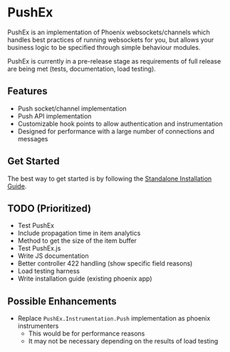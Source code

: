 # PushEx

PushEx is an implementation of Phoenix websockets/channels which handles best practices of running websockets for you, but allows your business logic to be specified through simple behaviour modules.

PushEx is currently in a pre-release stage as requirements of full release are being met (tests, documentation, load testing).

## Features

- Push socket/channel implementation
- Push API implementation
- Customizable hook points to allow authentication and instrumentation
- Designed for performance with a large number of connections and messages

## Get Started

The best way to get started is by following the [Standalone Installation Guide](https://hexdocs.pm/push_ex/standalone.html).

## TODO (Prioritized)

- Test PushEx
- Include propagation time in item analytics
- Method to get the size of the item buffer
- Test PushEx.js
- Write JS documentation
- Better controller 422 handling (show specific field reasons)
- Load testing harness
- Write installation guide (existing phoenix app)

## Possible Enhancements

- Replace `PushEx.Instrumentation.Push` implementation as phoenix instrumenters
  - This would be for performance reasons
  - It may not be necessary depending on the results of load testing
